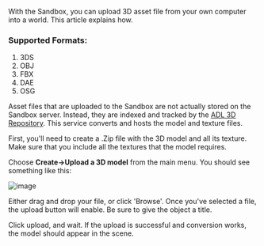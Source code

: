 With the Sandbox, you can upload 3D asset file from your own computer into a world. This article explains how.

### Supported Formats:
1. 3DS
1. OBJ
1. FBX
1. DAE
1. OSG

Asset files that are uploaded to the Sandbox are not actually stored on the Sandbox server. Instead, they are indexed and tracked by the [ADL 3D Repository](https://3dr.adlnet.gov). This service converts and hosts the model and texture files. 

First, you'll need to create a .Zip file with the 3D model and all its texture. Make sure that you include all the textures that the model requires.

Choose **Create->Upload a 3D model** from the main menu. You should see something like this:

![image](https://cloud.githubusercontent.com/assets/1257870/3497975/e4a57736-05f0-11e4-9c28-c5330a750f0f.png)

Either drag and drop your file, or click 'Browse'. Once you've selected a file, the upload button will enable. Be sure to give the object a title.

Click upload, and wait. If the upload is successful and conversion works, the model should appear in the scene.


